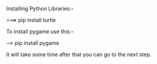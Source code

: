 Installing Python Libraries:-

===> pip install turtle

To install pygame use this:-

--> pip install pygame

It will take some time after that you can go to the next step.
